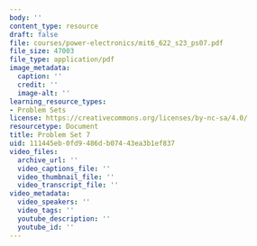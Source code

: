 ```yaml
---
body: ''
content_type: resource
draft: false
file: courses/power-electronics/mit6_622_s23_ps07.pdf
file_size: 47003
file_type: application/pdf
image_metadata:
  caption: ''
  credit: ''
  image-alt: ''
learning_resource_types:
- Problem Sets
license: https://creativecommons.org/licenses/by-nc-sa/4.0/
resourcetype: Document
title: Problem Set 7
uid: 111445eb-0fd9-486d-b074-43ea3b1ef837
video_files:
  archive_url: ''
  video_captions_file: ''
  video_thumbnail_file: ''
  video_transcript_file: ''
video_metadata:
  video_speakers: ''
  video_tags: ''
  youtube_description: ''
  youtube_id: ''
---
```

